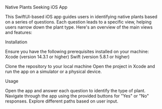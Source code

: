 Native Plants Seeking iOS App

This SwiftUI-based iOS app guides users in identifying native plants based on a series of questions. 
Each question leads to a specific view, helping users narrow down the plant type. Here's an overview of the main views and features:

Installation

Ensure you have the following prerequisites installed on your machine:
Xcode (version 14.3.1 or higher)
Swift (version 5.8.1 or higher)

Clone the repository to your local machine
Open the project in Xcode and run the app on a simulator or a physical device.

Usage

Open the app and answer each question to identify the type of plant.
Navigate through the app using the provided buttons for "Yes" or "No" responses.
Explore different paths based on user input.
